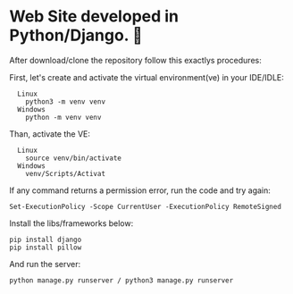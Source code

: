 # Web Site developed in Python/Django. 🧵

After download/clone the repository follow this exactlys procedures:

First, let's create and activate the virtual environment(ve) in your IDE/IDLE:

	  Linux
		python3 -m venv venv
	  Windows
		python -m venv venv

Than, activate the VE:

	  Linux
		source venv/bin/activate
	  Windows
		venv/Scripts/Activat
    
If any command returns a permission error, run the code and try again:

    Set-ExecutionPolicy -Scope CurrentUser -ExecutionPolicy RemoteSigned
    
Install the libs/frameworks below:

    pip install django
    pip install pillow
 

And run the server:

    python manage.py runserver / python3 manage.py runserver





